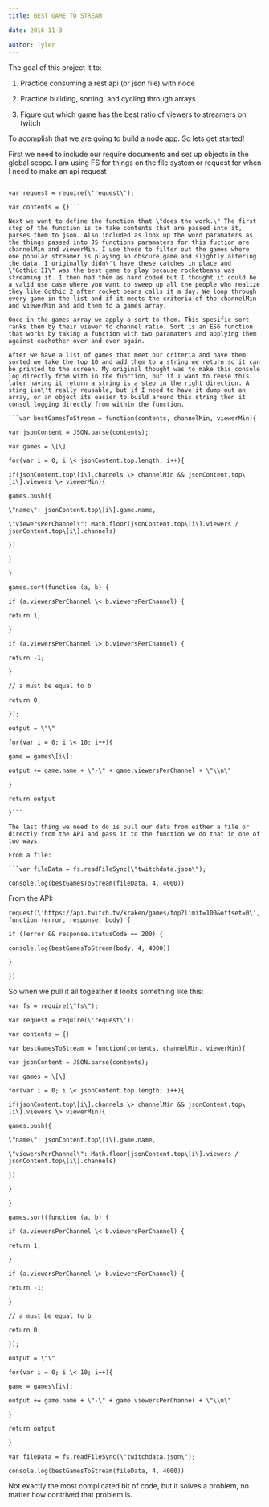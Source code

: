 ```yaml
---
title: BEST GAME TO STREAM

date: 2016-11-3

author: Tyler
---
```


The goal of this project it to:

1.  Practice consuming a rest api (or json file) with node

2.  Practice building, sorting, and cycling through arrays

3.  Figure out which game has the best ratio of viewers to streamers on twitch

To acomplish that we are going to build a node app. So lets get started!

First we need to include our require documents and set up objects in the global scope. I am using FS for things on the file system or request for when I need to make an api request

````var fs = require("fs");

var request = require(\'request\');

var contents = {}```

Next we want to define the function that \"does the work.\" The first step of the function is to take contents that are passed into it, parses them to json. Also included as look up the word paramaters as the things passed into JS functions paramaters for this fuction are channelMin and viewerMin. I use these to filter out the games where one popular streamer is playing an obscure game and slightly altering the data. I originally didn\'t have these catches in place and \"Gothic II\" was the best game to play because rocketbeans was streaming it. I then had them as hard coded but I thought it could be a valid use case where you want to sweep up all the people who realize they like Gothic 2 after rocket beans calls it a day. We loop through every game in the list and if it meets the criteria of the channelMin and viewerMin and add them to a games array.

Once in the games array we apply a sort to them. This spesific sort ranks them by their viewer to channel ratio. Sort is an ES6 function that works by taking a function with two paramaters and applying them against eachother over and over again.

After we have a list of games that meet our criteria and have them sorted we take the top 10 and add them to a string we return so it can be printed to the screen. My original thought was to make this console log directly from with in the function, but if I want to reuse this later having it return a string is a step in the right direction. A sting isn\'t really reusable, but if I need to have it dump out an array, or an object its easier to build around this string then it consol logging directly from within the function.

```var bestGamesToStream = function(contents, channelMin, viewerMin){

var jsonContent = JSON.parse(contents);

var games = \[\]

for(var i = 0; i \< jsonContent.top.length; i++){

if(jsonContent.top\[i\].channels \> channelMin && jsonContent.top\[i\].viewers \> viewerMin){

games.push({

\"name\": jsonContent.top\[i\].game.name,

\"viewersPerChannel\": Math.floor(jsonContent.top\[i\].viewers / jsonContent.top\[i\].channels)

})

}

}

games.sort(function (a, b) {

if (a.viewersPerChannel \< b.viewersPerChannel) {

return 1;

}

if (a.viewersPerChannel \> b.viewersPerChannel) {

return -1;

}

// a must be equal to b

return 0;

});

output = \"\"

for(var i = 0; i \< 10; i++){

game = games\[i\];

output += game.name + \"-\" + game.viewersPerChannel + \"\\n\"

}

return output

}```

The last thing we need to do is pull our data from either a file or directly from the API and pass it to the function we do that in one of two ways.

From a file:

```var fileData = fs.readFileSync(\"twitchdata.json\");

console.log(bestGamesToStream(fileData, 4, 4000))
````

From the API:

```
request(\'https://api.twitch.tv/kraken/games/top?limit=100&offset=0\', function (error, response, body) {

if (!error && response.statusCode == 200) {

console.log(bestGamesToStream(body, 4, 4000))

}

})
```

So when we pull it all togeather it looks something like this:

```
var fs = require(\"fs\");

var request = require(\'request\');

var contents = {}

var bestGamesToStream = function(contents, channelMin, viewerMin){

var jsonContent = JSON.parse(contents);

var games = \[\]

for(var i = 0; i \< jsonContent.top.length; i++){

if(jsonContent.top\[i\].channels \> channelMin && jsonContent.top\[i\].viewers \> viewerMin){

games.push({

\"name\": jsonContent.top\[i\].game.name,

\"viewersPerChannel\": Math.floor(jsonContent.top\[i\].viewers / jsonContent.top\[i\].channels)

})

}

}

games.sort(function (a, b) {

if (a.viewersPerChannel \< b.viewersPerChannel) {

return 1;

}

if (a.viewersPerChannel \> b.viewersPerChannel) {

return -1;

}

// a must be equal to b

return 0;

});

output = \"\"

for(var i = 0; i \< 10; i++){

game = games\[i\];

output += game.name + \"-\" + game.viewersPerChannel + \"\\n\"

}

return output

}

var fileData = fs.readFileSync(\"twitchdata.json\");

console.log(bestGamesToStream(fileData, 4, 4000))

```

Not exactly the most complicated bit of code, but it solves a problem, no matter how contrived that problem is.
